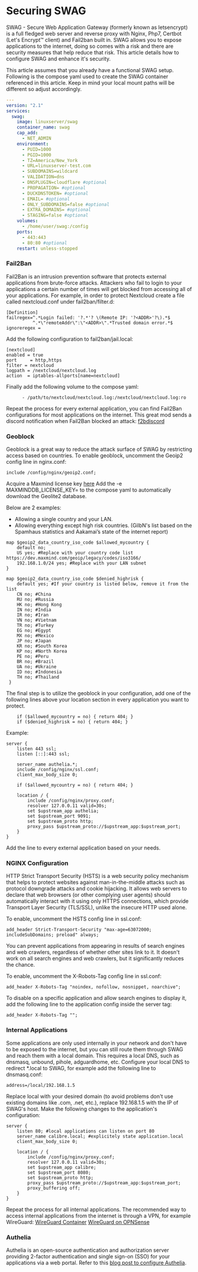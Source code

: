# Securing SWAG

SWAG - Secure Web Application Gateway (formerly known as letsencrypt) is a full fledged web server and reverse proxy with Nginx, Php7, Certbot (Let's Encrypt™ client) and Fail2ban built in.
SWAG allows you to expose applications to the internet, doing so comes with a risk and there are security measures that help reduce that risk. This article details how to configure SWAG and enhance it's security.

This article assumes that you already have a functional SWAG setup. Following is the compose yaml used to create the SWAG container referenced in this article. Keep in mind your local mount paths will be different so adjust accordingly.

```YAML
---
version: "2.1"
services:
  swag:
    image: linuxserver/swag
    container_name: swag
    cap_add:
      - NET_ADMIN
    environment:
      - PUID=1000
      - PGID=1000
      - TZ=America/New_York
      - URL=linuxserver-test.com
      - SUBDOMAINS=wildcard
      - VALIDATION=dns
      - DNSPLUGIN=cloudflare #optional
      - PROPAGATION= #optional
      - DUCKDNSTOKEN= #optional
      - EMAIL= #optional
      - ONLY_SUBDOMAINS=false #optional
      - EXTRA_DOMAINS= #optional
      - STAGING=false #optional
    volumes:
      - /home/user/swag:/config
    ports:
      - 443:443
      - 80:80 #optional
    restart: unless-stopped
```

### Fail2Ban

Fail2Ban is an intrusion prevention software that protects external applications from brute-force attacks. Attackers who fail to login to your applications a certain number of times will get blocked from accessing all of your applications.
For example, in order to protect Nextcloud create a file called nextcloud.conf under fail2ban/filter.d:

```
[Definition]
failregex=^.*Login failed: '?.*'? \(Remote IP: '?<ADDR>'?\).*$
          ^.*\"remoteAddr\":\"<ADDR>\".*Trusted domain error.*$
ignoreregex =
```

Add the following configuration to fail2ban/jail.local:

```
[nextcloud]
enabled = true
port     = http,https
filter = nextcloud
logpath = /nextcloud/nextcloud.log
action  = iptables-allports[name=nextcloud]
```

Finally add the following volume to the compose yaml:
```
      - /path/to/nextcloud/nextcloud.log:/nextcloud/nextcloud.log:ro
```

Repeat the process for every external application, you can find Fail2Ban configurations for most applications on the internet.
This great mod sends a discord notification when Fail2Ban blocked an attack: [f2bdiscord](https://github.com/linuxserver/docker-mods/tree/swag-f2bdiscord)

### Geoblock

Geoblock is a great way to reduce the attack surface of SWAG by restricting access based on countries.
To enable geoblock, uncomment the Geoip2 config line in nginx.conf:
```
include /config/nginx/geoip2.conf;
```

Acquire a Maxmind license key [here](https://www.maxmind.com/en/geolite2/signup)
Add the -e MAXMINDDB_LICENSE_KEY=<licensekey> to the compose yaml to automatically download the Geolite2 database.

Below are 2 examples:
- Allowing a single country and your LAN.
- Allowing everything except high risk countries. (GilbN's list based on the Spamhaus statistics and Aakamai’s state of the internet report)

```Nginx
map $geoip2_data_country_iso_code $allowed_mycountry {
    default no;
    US yes; #Replace with your country code list https://dev.maxmind.com/geoip/legacy/codes/iso3166/
    192.168.1.0/24 yes; #Replace with your LAN subnet
}

map $geoip2_data_country_iso_code $denied_highrisk {
    default yes; #If your country is listed below, remove it from the list
    CN no; #China
    RU no; #Russia
    HK no; #Hong Kong
    IN no; #India
    IR no; #Iran
    VN no; #Vietnam
    TR no; #Turkey
    EG no; #Egypt
    MX no; #Mexico
    JP no; #Japan
    KR no; #South Korea
    KP no; #North Korea
    PE no; #Peru
    BR no; #Brazil
    UA no; #Ukraine
    ID no; #Indonesia
    TH no; #Thailand
 }
```

The final step is to utilize the geoblock in your configuration, add one of the following lines above your location section in every application you want to protect.
```
    if ($allowed_mycountry = no) { return 404; }
    if ($denied_highrisk = no) { return 404; }
```

Example:

```Nginx
server {
    listen 443 ssl;
    listen [::]:443 ssl;

    server_name authelia.*;
    include /config/nginx/ssl.conf;
    client_max_body_size 0;

    if ($allowed_mycountry = no) { return 404; }

    location / {
        include /config/nginx/proxy.conf;
        resolver 127.0.0.11 valid=30s;
        set $upstream_app authelia;
        set $upstream_port 9091;
        set $upstream_proto http;
        proxy_pass $upstream_proto://$upstream_app:$upstream_port;
    }
}
```

Add the line to every external application based on your needs.

### NGINX Configuration

HTTP Strict Transport Security (HSTS) is a web security policy mechanism that helps to protect websites against man-in-the-middle attacks such as protocol downgrade attacks and cookie hijacking. It allows web servers to declare that web browsers (or other complying user agents) should automatically interact with it using only HTTPS connections, which provide Transport Layer Security (TLS/SSL), unlike the insecure HTTP used alone.

To enable, uncomment the HSTS config line in ssl.conf:
```
add_header Strict-Transport-Security "max-age=63072000; includeSubDomains; preload" always;
```

You can prevent applications from appearing in results of search engines and web crawlers, regardless of whether other sites link to it. It doesn't work on all search engines and web crawlers, but it significantly reduces the chance.

To enable, uncomment the X-Robots-Tag config line in ssl.conf:
```
add_header X-Robots-Tag "noindex, nofollow, nosnippet, noarchive";
```

To disable on a specific application and allow search engines to display it, add the following line to the application config inside the server tag:
```
add_header X-Robots-Tag "";
```

### Internal Applications

Some applications are only used internally in your network and don't have to be exposed to the internet, but you can still route them through SWAG and reach them with a local domain. This requires a local DNS, such as dnsmasq, unbound, pihole, adguardhome, etc.
Configure your local DNS to redirect *.local to SWAG, for example add the following line to dnsmasq.conf:
```
address=/local/192.168.1.5
```

Replace local with your desired domain (to avoid problems don't use existing domains like .com, .net, etc.), replace 192.168.1.5 with the IP of SWAG's host.
Make the following changes to the application's configuration:

```Nginx
server {
    listen 80; #local applications can listen on port 80
    server_name calibre.local; #explicitely state application.local
    client_max_body_size 0;

    location / {
        include /config/nginx/proxy.conf;
        resolver 127.0.0.11 valid=30s;
        set $upstream_app calibre;
        set $upstream_port 8080;
        set $upstream_proto http;
        proxy_pass $upstream_proto://$upstream_app:$upstream_port;
        proxy_buffering off;
    }
}
```

Repeat the process for all internal applications.
The recommended way to access internal applications from the internet is through a VPN, for example WireGuard:
[WireGuard Container](https://hub.docker.com/r/linuxserver/wireguard)
[WireGuard on OPNSense](https://blog.linuxserver.io/2019/11/16/setting-up-wireguard-on-opnsense-android/)

### Authelia

Authelia is an open-source authentication and authorization server providing 2-factor authentication and single sign-on (SSO) for your applications via a web portal. Refer to this  [blog post to configure Authelia](https://blog.linuxserver.io/2020/08/26/setting-up-authelia/).


